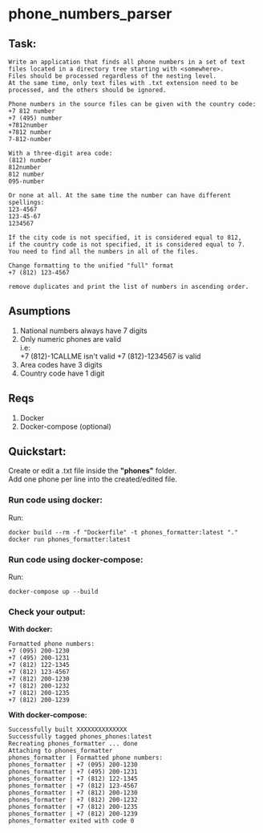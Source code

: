 # phone_numbers_parser

## Task:

    Write an application that finds all phone numbers in a set of text files located in a directory tree starting with <somewhere>. 
    Files should be processed regardless of the nesting level. 
    At the same time, only text files with .txt extension need to be processed, and the others should be ignored.
    
    Phone numbers in the source files can be given with the country code:
    +7 812 number
    +7 (495) number
    +7812number
    +7812 number
    7-812-number
    
    With a three-digit area code:
    (812) number
    812number
    812 number
    095-number

    Or none at all. At the same time the number can have different spellings:
    123-4567
    123-45-67
    1234567
    
    If the city code is not specified, it is considered equal to 812, 
    if the country code is not specified, it is considered equal to 7.
    You need to find all the numbers in all of the files. 
    
    Change formatting to the unified "full" format
    +7 (812) 123-4567
    
    remove duplicates and print the list of numbers in ascending order.

## Asumptions  
1. National numbers always have 7 digits
2. Only numeric phones are valid  
    i.e:   
    +7 (812)-1CALLME isn't valid
    +7 (812)-1234567 is valid
3. Area codes have 3 digits
4. Country code have 1 digit

## Reqs
1. Docker
2. Docker-compose (optional)

## Quickstart:
Create or edit a .txt file inside the **"phones"** folder.   
Add one phone per line into the created/edited file.

### Run code using docker:
Run:  

    docker build --rm -f "Dockerfile" -t phones_formatter:latest "."
    docker run phones_formatter:latest

### Run code using docker-compose:
Run:  

    docker-compose up --build

### Check your output:  
**With docker:** 

    Formatted phone numbers:
    +7 (095) 200-1230
    +7 (495) 200-1231
    +7 (812) 122-1345
    +7 (812) 123-4567
    +7 (812) 200-1230
    +7 (812) 200-1232
    +7 (812) 200-1235
    +7 (812) 200-1239

**With docker-compose:** 

    Successfully built XXXXXXXXXXXXXX
    Successfully tagged phones_phones:latest
    Recreating phones_formatter ... done
    Attaching to phones_formatter
    phones_formatter | Formatted phone numbers:
    phones_formatter | +7 (095) 200-1230
    phones_formatter | +7 (495) 200-1231
    phones_formatter | +7 (812) 122-1345
    phones_formatter | +7 (812) 123-4567
    phones_formatter | +7 (812) 200-1230
    phones_formatter | +7 (812) 200-1232
    phones_formatter | +7 (812) 200-1235
    phones_formatter | +7 (812) 200-1239
    phones_formatter exited with code 0

